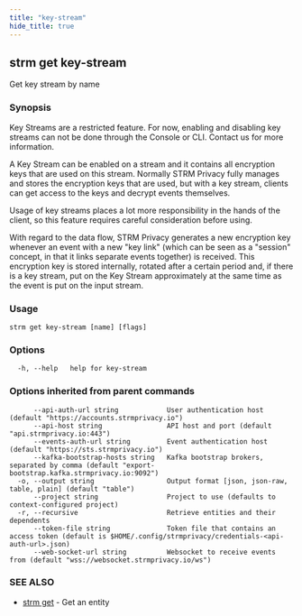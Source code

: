 ```yaml
---
title: "key-stream"
hide_title: true
---
```

## strm get key-stream

Get key stream by name

### Synopsis

Key Streams are a restricted feature. For now, enabling and disabling key streams can not be done through the Console or
CLI. Contact us for more information.

A Key Stream can be enabled on a stream and it contains all encryption keys that are used on this stream. Normally STRM
Privacy fully manages and stores the encryption keys that are used, but with a key stream, clients can get access to the
keys and decrypt events themselves.

Usage of key streams places a lot more responsibility in the hands of the client, so this feature requires careful
consideration before using.

With regard to the data flow, STRM Privacy generates a new encryption key whenever an event with a new "key link" (which
can be seen as a
"session" concept, in that it links separate events together) is received. This encryption key is stored internally,
rotated after a certain period and, if there is a key stream, put on the Key Stream approximately at the same time as
the event is put on the input stream.

### Usage

```
strm get key-stream [name] [flags]
```

### Options

```
  -h, --help   help for key-stream
```

### Options inherited from parent commands

```
      --api-auth-url string            User authentication host (default "https://accounts.strmprivacy.io")
      --api-host string                API host and port (default "api.strmprivacy.io:443")
      --events-auth-url string         Event authentication host (default "https://sts.strmprivacy.io")
      --kafka-bootstrap-hosts string   Kafka bootstrap brokers, separated by comma (default "export-bootstrap.kafka.strmprivacy.io:9092")
  -o, --output string                  Output format [json, json-raw, table, plain] (default "table")
      --project string                 Project to use (defaults to context-configured project)
  -r, --recursive                      Retrieve entities and their dependents
      --token-file string              Token file that contains an access token (default is $HOME/.config/strmprivacy/credentials-<api-auth-url>.json)
      --web-socket-url string          Websocket to receive events from (default "wss://websocket.strmprivacy.io/ws")
```

### SEE ALSO

* [strm get](/04-reference/01-cli-reference/strm/get/index.md)	 - Get an entity

